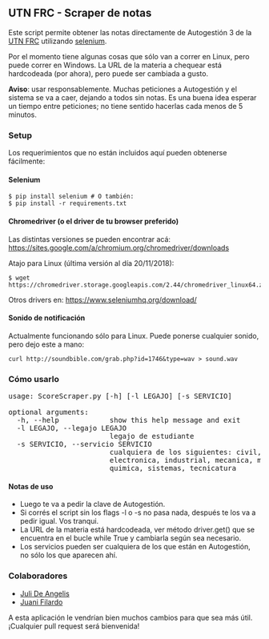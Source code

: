 ## UTN FRC - Scraper de notas

Este script permite obtener las notas directamente de Autogestión 3 de la [UTN FRC] utilizando [selenium].

Por el momento tiene algunas cosas que sólo van a correr en Linux, pero puede correr en Windows. La URL de la materia a chequear está hardcodeada (por ahora), pero puede ser cambiada a gusto.

**Aviso**: usar responsablemente. Muchas peticiones a Autogestión y el sistema se va a caer, dejando a todos sin notas. Es una buena idea esperar un tiempo entre peticiones; no tiene sentido hacerlas cada menos de 5 minutos.

### Setup

Los requerimientos que no están incluidos aquí pueden obtenerse fácilmente:

#### Selenium
```
$ pip install selenium # O también:
$ pip install -r requirements.txt
```

#### Chromedriver (o el driver de tu browser preferido)
Las distintas versiones se pueden encontrar acá: https://sites.google.com/a/chromium.org/chromedriver/downloads

Atajo para Linux (última versión al día 20/11/2018):
```
$ wget https://chromedriver.storage.googleapis.com/2.44/chromedriver_linux64.zip
```
Otros drivers en: https://www.seleniumhq.org/download/


#### Sonido de notificación
Actualmente funcionando sólo para Linux. Puede ponerse cualquier sonido, pero dejo este a mano:
```
curl http://soundbible.com/grab.php?id=1746&type=wav > sound.wav
```

### Cómo usarlo
<pre>
usage: ScoreScraper.py [-h] [-l LEGAJO] [-s SERVICIO]

optional arguments:
  -h, --help            show this help message and exit
  -l LEGAJO, --legajo LEGAJO
                        legajo de estudiante
  -s SERVICIO, --servicio SERVICIO
                        cualquiera de los siguientes: civil, electrica,
                        electronica, industrial, mecanica, metalurgica,
                        quimica, sistemas, tecnicatura
</pre>


#### Notas de uso
- Luego te va a pedir la clave de Autogestión.
- Si corrés el script sin los flags -l o -s no pasa nada, después te los va a pedir igual. Vos tranqui.
- La URL de la materia está hardcodeada, ver método driver.get() que se encuentra en el bucle while True y cambiarla según sea necesario.
- Los servicios pueden ser cualquiera de los que están en Autogestión, no sólo los que aparecen ahí.

### Colaboradores
- [Juli De Angelis]
- [Juani Filardo]

A esta aplicación le vendrían bien muchos cambios para que sea más útil.
¡Cualquier pull request será bienvenida!

[//]:# (Links. This won't be seen after it's interpreted.)
[selenium]: <https://www.seleniumhq.org/>
[UTN FRC]: <https://www.frc.utn.edu.ar/>
[chromedriver]: <https://sites.google.com/a/chromium.org/chromedriver/downloads>
[alarma]: <http://soundbible.com/grab.php?id=1746&type=wav>
[Juli De Angelis]: <https://github.com/julideangelis>
[Juani Filardo]: <https://github.com/JuaniFilardo>
